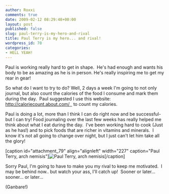 ```yaml
---
author: Roxxi
comments: true
date: 2009-02-12 08:29:48+00:00
layout: post
published: false
slug: paul-terry-is-my-hero-and-rival
title: Paul Terry is my hero... and rival!
wordpress_id: 78
categories:
- HELL YEAH!
---
```


Paul is working really hard to get in shape.  He's had enough and wants his body to be as amazing as he is in person. He's really inspiring me to get my rear in gear!

So what do I want to try to do? Well, 2 days a week I'm going to not only journal, but also count the calories of the food I consume and mark them during the day.  Paul suggested I use this website: http://caloriecount.about.com/   to count my calories.

Paul is doing a lot, more than I think I can do right now and be successful- but I can try! Food journaling over the last few weeks has really helped me think about what I eat during the day.  I've been working hard to cook (Just as he has!) and to pick foods that are richer in vitamins and minerals.  I know it's not all going to change over night, but I just can't let him take all the glory!

[caption id="attachment_79" align="alignleft" width="227" caption="Paul Terry, arch nemisis"]![Paul Terry, arch nemisis](http://www.kaynne.com/blog/wp-content/uploads/2009/02/paul-terry.jpg)[/caption]

Sorry Paul, I'm going to have to make you my rival to keep me motivated.  I may be behind now.. but watch your ass, I'll catch up!  Sooner or later... sooner... or later...

(Ganbare!)
